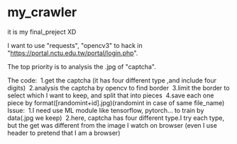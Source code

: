 # my_crawler
it is my final_preject XD

I want to use "requests", "opencv3" to hack in "https://portal.nctu.edu.tw/portal/login.php".

The top priority is to analysis the .jpg of "captcha".

The code:
  1.get the captcha (it has four different type ,and include four digits)
  2.analysis the captcha by opencv to find border
  3.limit the border to select which I want to keep, and split that into pieces
  4.save each one piece by format([randomint+id].jpg)(randomint in case of same file_name)
  
Issue:
  1.I need use ML module like tensorflow, pytorch... to train by data(.jpg we keep)
  2.here, captcha has four different type.I try each type, but the get was different from the image I watch on browser
    (even I use header to pretend that I am a browser)
    
